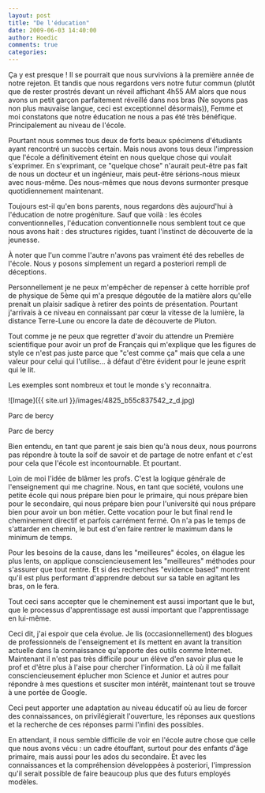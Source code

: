 ```yaml
---
layout: post
title: "De l'éducation"
date: 2009-06-03 14:40:00
author: Hoedic
comments: true
categories: 
---
```



Ça y est presque ! Il se pourrait que nous survivions à la première année de notre rejeton. Et tandis que nous regardons vers notre futur commun (plutôt que de rester prostrés devant un réveil affichant 4h55 AM alors que nous avons un petit garçon parfaitement réveillé dans nos bras (Ne soyons pas non plus mauvaise langue, ceci est exceptionnel désormais)), Femme et moi constatons que notre éducation ne nous a pas été très bénéfique. Principalement au niveau de l'école.

Pourtant nous sommes tous deux de forts beaux spécimens d'étudiants ayant rencontré un succès certain. Mais nous avons tous deux l'impression que l'école a définitivement éteint en nous quelque chose qui voulait s'exprimer. En s'exprimant, ce "quelque chose" n'aurait peut-être pas fait de nous un docteur et un ingénieur, mais peut-être sérions-nous mieux avec nous-même. Des nous-mêmes que nous devons surmonter presque quotidiennement maintenant.

Toujours est-il qu'en bons parents, nous regardons dès aujourd'hui à l'éducation de notre progéniture. Sauf que voilà : les écoles conventionnelles, l'éducation conventionnelle nous semblent tout ce que nous avons hait : des structures rigides, tuant l'instinct de découverte de la jeunesse.

À noter que l'un comme l'autre n'avons pas vraiment été des rebelles de l'école. Nous y posons simplement un regard a posteriori rempli de déceptions.

Personnellement je ne peux m'empêcher de repenser à cette horrible prof de physique de 5ème qui m'a presque dégoutée de la matière alors qu'elle prenait un plaisir sadique à retirer des points de présentation. Pourtant j'arrivais à ce niveau en connaissant par c&#339;ur la vitesse de la lumière, la distance Terre-Lune ou encore la date de découverte de Pluton.

Tout comme je ne peux que regretter d'avoir du attendre un Première scientifique pour avoir un prof de Français qui m'explique que les figures de style ce n'est pas juste parce que "c'est comme ça" mais que cela a une valeur pour celui qui l'utilise... à défaut d'être évident pour le jeune esprit qui le lit.

Les exemples sont nombreux et tout le monde s'y reconnaitra.


![Image]({{ site.url }}/images/4825_b55c837542_z_d.jpg)
<div class="photoattrib">Parc de bercy</div>


Parc de bercy


Bien entendu, en tant que parent je sais bien qu'à nous deux, nous pourrons pas répondre à toute la soif de savoir et de partage de notre enfant et c'est pour cela que l'école est incontournable. Et pourtant.

Loin de moi l'idée de blâmer les profs. C'est la logique générale de l'enseignement qui me chagrine. Nous, en tant que société, voulons une petite école qui nous prépare bien pour le primaire, qui nous prépare bien pour le secondaire, qui nous prépare bien pour l'université qui nous prépare bien pour avoir un bon métier. Cette vocation pour le but final rend le cheminement directif et parfois carrément fermé. On n'a pas le temps de s'attarder en chemin, le but est d'en faire rentrer le maximum dans le minimum de temps.

Pour les besoins de la cause, dans les "meilleures" écoles, on élague les plus lents, on applique consciencieusement les "meilleures" méthodes pour s'assurer que tout rentre. Et si des recherches "evidence based" montrent qu'il est plus performant d'apprendre debout sur sa table en agitant les bras, on le fera.

Tout ceci sans accepter que le cheminement est aussi important que le but, que le processus d'apprentissage est aussi important que l'apprentissage en lui-même.

Ceci dit, j'ai espoir que cela évolue. Je lis (occasionnellement) des blogues de professionnels de l'enseignement et ils mettent en avant la transition actuelle dans la connaissance qu'apporte des outils comme Internet. Maintenant il n'est pas très difficile pour un élève d'en savoir plus que le prof et d'être plus à l'aise pour chercher l'information. Là où il me fallait consciencieusement éplucher mon Science et Junior et autres pour répondre à mes questions et susciter mon intérêt, maintenant tout se trouve à une portée de Google.

Ceci peut apporter une adaptation au niveau éducatif où au lieu de forcer des connaissances, on privilégierait l'ouverture, les réponses aux questions et la recherche de ces réponses parmi l'infini des possibles.

En attendant, il nous semble difficile de voir en l'école autre chose que celle que nous avons vécu : un cadre étouffant, surtout pour des enfants d'âge primaire, mais aussi pour les ados du secondaire. Et avec les connaissances et la compréhension développées à posteriori, l'impression qu'il serait possible de faire beaucoup plus que des futurs employés modèles.
